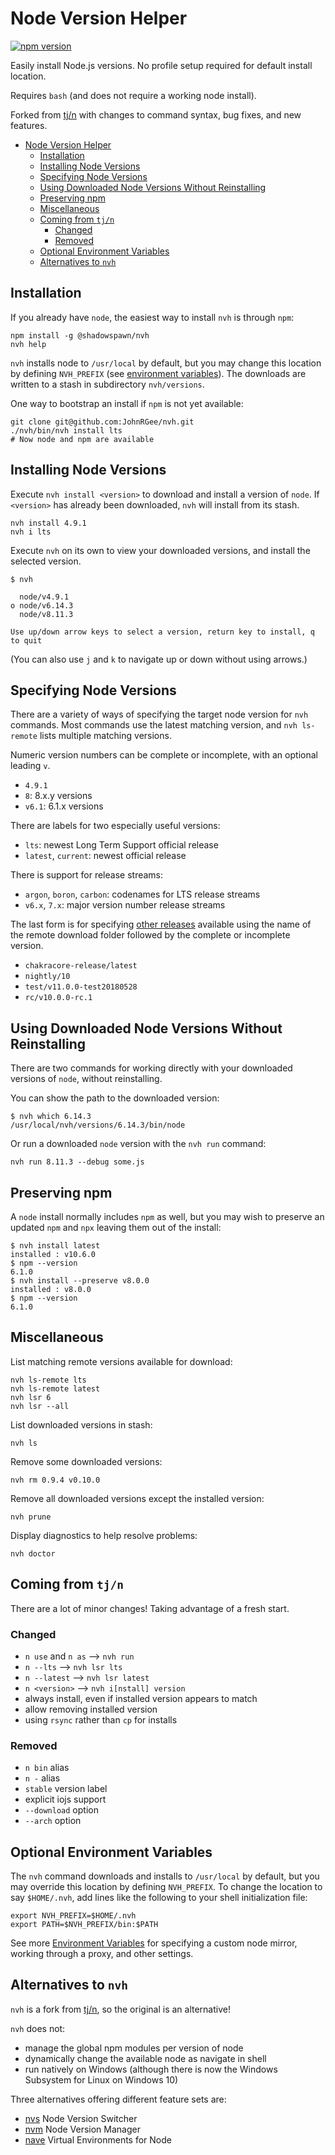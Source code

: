 # Node Version Helper

[![npm version](https://img.shields.io/npm/v/@shadowspawn/nvh.svg)](https://www.npmjs.com/package/@shadowspawn/nvh)

Easily install Node.js versions. No profile setup required for default install location.

Requires `bash` (and does not require a working node install).

Forked from [tj/n](https://github.com/tj/n) with changes to command syntax, bug fixes, and new features.

- [Node Version Helper](#node-version-helper)
    - [Installation](#installation)
    - [Installing Node Versions](#installing-node-versions)
    - [Specifying Node Versions](#specifying-node-versions)
    - [Using Downloaded Node Versions Without Reinstalling](#using-downloaded-node-versions-without-reinstalling)
    - [Preserving npm](#preserving-npm)
    - [Miscellaneous](#miscellaneous)
    - [Coming from `tj/n`](#coming-from-tjn)
        - [Changed](#changed)
        - [Removed](#removed)
    - [Optional Environment Variables](#optional-environment-variables)
    - [Alternatives to `nvh`](#alternatives-to-nvh)

## Installation

If you already have `node`, the easiest way to install `nvh` is through `npm`:

    npm install -g @shadowspawn/nvh
    nvh help

`nvh` installs node to `/usr/local` by default, but you may change this location by defining `NVH_PREFIX` (see [environment variables](#optional-environment-variables)). The downloads are written to a stash in subdirectory `nvh/versions`.

One way to bootstrap an install if `npm` is not yet available:

    git clone git@github.com:JohnRGee/nvh.git
    ./nvh/bin/nvh install lts
    # Now node and npm are available

## Installing Node Versions

Execute `nvh install <version>` to download and install a version of `node`. If `<version>` has already been downloaded, `nvh` will install from its stash.

    nvh install 4.9.1
    nvh i lts

Execute `nvh` on its own to view your downloaded versions, and install the selected version.

    $ nvh

      node/v4.9.1
    ο node/v6.14.3
      node/v8.11.3

    Use up/down arrow keys to select a version, return key to install, q to quit

(You can also use `j` and `k` to navigate up or down without using arrows.)

## Specifying Node Versions

There are a variety of ways of specifying the target node version for `nvh` commands. Most commands use the latest matching version, and  `nvh ls-remote` lists multiple matching versions.

Numeric version numbers can be complete or incomplete, with an optional leading `v`.

- `4.9.1`
- `8`: 8.x.y versions
- `v6.1`: 6.1.x versions

There are labels for two especially useful versions:

- `lts`: newest Long Term Support official release
- `latest`, `current`: newest official release

There is support for release streams:

- `argon`, `boron`, `carbon`: codenames for LTS release streams
- `v6.x`, `7.x`: major version number release streams

The last form is for specifying [other releases](https://nodejs.org/download) available using the name of the remote download folder followed by the complete or incomplete version.

- `chakracore-release/latest`
- `nightly/10`
- `test/v11.0.0-test20180528`
- `rc/v10.0.0-rc.1`

## Using Downloaded Node Versions Without Reinstalling

There are two commands for working directly with your downloaded versions of `node`, without reinstalling.

You can show the path to the downloaded version:

    $ nvh which 6.14.3
    /usr/local/nvh/versions/6.14.3/bin/node

Or run a downloaded `node` version with the `nvh run` command:

    nvh run 8.11.3 --debug some.js

## Preserving npm

A `node` install normally includes `npm` as well, but you may wish to preserve an updated `npm` and `npx` leaving them out of the install:

    $ nvh install latest
    installed : v10.6.0
    $ npm --version
    6.1.0
    $ nvh install --preserve v8.0.0
    installed : v8.0.0
    $ npm --version
    6.1.0

## Miscellaneous

List matching remote versions available for download:

    nvh ls-remote lts
    nvh ls-remote latest
    nvh lsr 6
    nvh lsr --all

List downloaded versions in stash:

    nvh ls

Remove some downloaded versions:

    nvh rm 0.9.4 v0.10.0

Remove all downloaded versions except the installed version:

    nvh prune

Display diagnostics to help resolve problems:

    nvh doctor

## Coming from `tj/n`

There are a lot of minor changes! Taking advantage of a fresh start.

### Changed

- `n use` and `n as` --> `nvh run`
- `n --lts` --> `nvh lsr lts`
- `n --latest` --> `nvh lsr latest`
- `n <version>` --> `nvh i[nstall] version`
- always install, even if installed version appears to match
- allow removing installed version
- using `rsync` rather than `cp` for installs

### Removed

- `n bin` alias
- `n -` alias
- `stable` version label
- explicit iojs support
- `--download` option
- `--arch` option

## Optional Environment Variables

The `nvh` command downloads and installs to `/usr/local` by default, but you may override this location by defining `NVH_PREFIX`.
To change the location to say `$HOME/.nvh`, add lines like the following to your shell initialization file:

    export NVH_PREFIX=$HOME/.nvh
    export PATH=$NVH_PREFIX/bin:$PATH

See more [Environment Variables](./docs/environment-variables.md) for specifying a custom node mirror, working through a proxy, and other settings.

## Alternatives to `nvh`

`nvh` is a fork from [tj/n](https://github.com/tj/n), so the original is an alternative!

`nvh` does not:

- manage the global npm modules per version of node
- dynamically change the available node as navigate in shell
- run natively on Windows (although there is now the Windows Subsystem for Linux on Windows 10)

Three alternatives offering different feature sets are:

- [nvs](https://github.com/jasongin/nvs) Node Version Switcher
- [nvm](https://github.com/creationix/nvm) Node Version Manager
- [nave](https://github.com/isaacs/nave) Virtual Environments for Node
